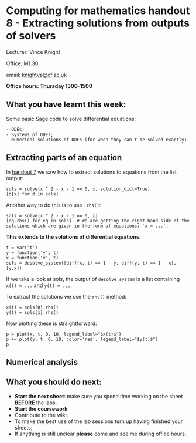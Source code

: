 # Computing for mathematics handout 8 - Extracting solutions from outputs of solvers
Lecturer: Vince Knight

Office: M1.30

email: knightva@cf.ac.uk

**Office hours: Thursday 1300-1500**

## What you have learnt this week:

Some basic Sage code to solve differential equations:

    - ODEs;
    - Systems of ODEs;
    - Numerical solutions of ODEs (for when they can't be solved exactly).

## Extracting parts of an equation

In [handout 7](http://drvinceknight.github.io/Computing_for_mathematics/Handouts/handout07.html) we saw how to extract solutions to equations from the list output:

    sols = solve(x ^ 2 - x - 1 == 0, x, solution_dict=True)
    [d[x] for d in sols]

Another way to do this is to use `.rhs()`:

    sols = solve(x ^ 2 - x - 1 == 0, x)
    [eq.rhs() for eq in sols]  # We are getting the right hand side of the solutions which are given in the form of equations: `x = ...`.

**This extends to the solutions of differential equations**.

    t = var('t')
    y = function('y', t)
    x = function('x', t)
    sols = desolve_system([diff(x, t) == 1 - y, diff(y, t) == 1 - x], [y,x])

If we take a look at sols, the output of `desolve_system` is a list containing `x(t) = ...`  and `y(t) = ...`.

To extract the solutions we use the `rhs()` method:

    x(t) = sols[0].rhs()
    y(t) = sols[1].rhs()

Now plotting these is straightforward:

    p = plot(x, t, 0, 10, legend_label="$x(t)$")
    p += plot(y, t, 0, 10, color='red', legend_label="$y(t)$")
    p

## Numerical analysis

## What you should do next:

- **Start the next sheet**: make sure you spend time working on the sheet **BEFORE** the labs.
- **Start the coursework**
- Contribute to the wiki.
- To make the best use of the lab sessions turn up having finished your sheets;
- If anything is still unclear **please** come and see me during office hours.
